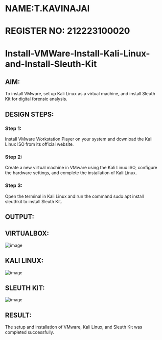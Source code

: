# NAME:T.KAVINAJAI
# REGISTER NO: 212223100020

# Install-VMWare-Install-Kali-Linux-and-Install-Sleuth-Kit
## AIM:

To install VMware, set up Kali Linux as a virtual machine, and install Sleuth Kit for digital forensic analysis.

## DESIGN STEPS:

### Step 1:

Install VMware Workstation Player on your system and download the Kali Linux ISO from its official website.

### Step 2:

Create a new virtual machine in VMware using the Kali Linux ISO, configure the hardware settings, and complete the installation of Kali Linux.

### Step 3:

Open the terminal in Kali Linux and run the command sudo apt install sleuthkit to install Sleuth Kit.

## OUTPUT:

## VIRTUALBOX:
![image](https://github.com/user-attachments/assets/f01b68c9-2e83-4555-b56b-00400904d697)
## KALI LINUX:
![image](https://github.com/user-attachments/assets/04f77b59-85cc-440b-b1da-e0fb74bc8c13)
## SLEUTH KIT:
![image](https://github.com/user-attachments/assets/dbde4714-9b38-4029-a005-b112dd8cdebb)

## RESULT:
The setup and installation of VMware, Kali Linux, and Sleuth Kit was completed successfully.
